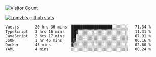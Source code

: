 ![Visitor Count](https://profile-counter.glitch.me/Lpmvb/count.svg)

[![Lpmvb's github stats](https://github-readme-stats.vercel.app/api?username=lpmvb&show_icons=true&title_color=fff&icon_color=79ff97&text_color=9f9f9f&bg_color=151515)](https://github.com/anuraghazra/github-readme-stats)

<!--
Here are some ideas to get you started:

- 🔭 I’m currently working on ...
- 🌱 I’m currently learning ...
- 👯 I’m looking to collaborate on ...
- 🤔 I’m looking for help with ...
- 💬 Ask me about ...
- 📫 How to reach me: ...
- 😄 Pronouns: ...
- ⚡ Fun fact: ...
-->

<!--START_SECTION:waka-->

```text
Vue.js       20 hrs 36 mins  ██████████████████░░░░░░░   71.34 %
TypeScript   3 hrs 16 mins   ██▓░░░░░░░░░░░░░░░░░░░░░░   11.31 %
JavaScript   2 hrs 17 mins   ██░░░░░░░░░░░░░░░░░░░░░░░   07.91 %
JSON         1 hr 46 mins    █▓░░░░░░░░░░░░░░░░░░░░░░░   06.16 %
Docker       45 mins         ▓░░░░░░░░░░░░░░░░░░░░░░░░   02.60 %
YAML         4 mins          ░░░░░░░░░░░░░░░░░░░░░░░░░   00.24 %
```

<!--END_SECTION:waka-->
